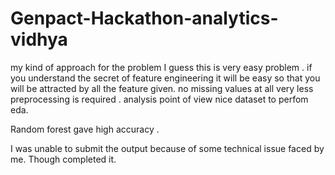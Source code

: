 # Genpact-Hackathon-analytics-vidhya
my kind of approach for the problem
I guess this is very easy problem .
if you understand the secret of feature engineering it will be easy so that you will be attracted by all the feature given.
no missing values at all
very less preprocessing is required .
analysis point of view nice dataset to perfom eda.

Random forest gave high accuracy .


I was unable to submit the output because of some technical issue faced by me.
Though completed it.
